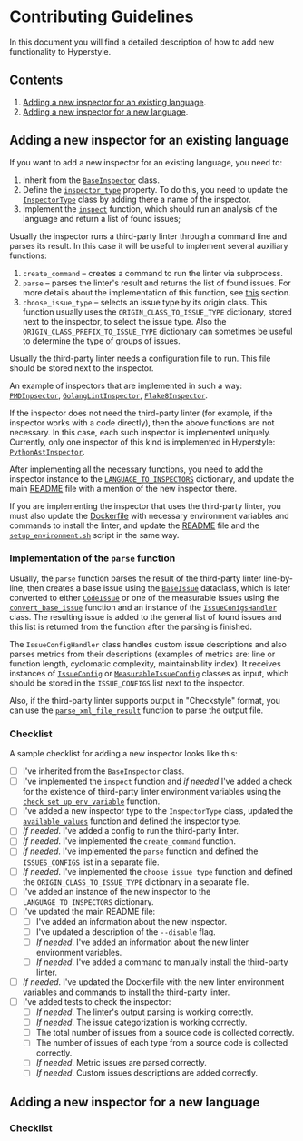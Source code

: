# Contributing Guidelines

In this document you will find a detailed description of how to add new functionality to Hyperstyle.

## Contents
1. [Adding a new inspector for an existing language](#adding-a-new-inspector-for-an-existing-language).
2. [Adding a new inspector for a new language](#adding-a-new-inspector-for-a-new-language).

## Adding a new inspector for an existing language

If you want to add a new inspector for an existing language, you need to:
1. Inherit from the [`BaseInspector`](hyperstyle/src/python/review/inspectors/base_inspector.py#L9) class.
2. Define the [`inspector_type`](hyperstyle/src/python/review/inspectors/base_inspector.py#L29) property. To do this, you need to update the [`InspectorType`](hyperstyle/src/python/review/inspectors/inspector_type.py#L6) class by adding there a name of the inspector.
3. Implement the [`inspect`](hyperstyle/src/python/review/inspectors/base_inspector.py#L33) function, which should run an analysis of the language and return a list of found issues;

Usually the inspector runs a third-party linter through a command line and parses its result. In this case it will be useful to implement several auxiliary functions:
1. `create_command` – creates a command to run the linter via subprocess.
2. `parse` – parses the linter's result and returns the list of found issues. For more details about the implementation of this function, see [this](#implementation-of-the-parse-function) section.
3. `choose_issue_type` – selects an issue type by its origin class. This function usually uses the `ORIGIN_CLASS_TO_ISSUE_TYPE` dictionary, stored next to the inspector, to select the issue type. Also the `ORIGIN_CLASS_PREFIX_TO_ISSUE_TYPE` dictionary can sometimes be useful to determine the type of groups of issues.

Usually the third-party linter needs a configuration file to run. This file should be stored next to the inspector.

An example of inspectors that are implemented in such a way: [`PMDInpsector`](hyperstyle/src/python/review/inspectors/pmd), [`GolangLintInspector`](hyperstyle/src/python/review/inspectors/golang_lint), [`Flake8Inspector`](hyperstyle/src/python/review/inspectors/flake8).

If the inspector does not need the third-party linter (for example, if the inspector works with a code directly), then the above functions are not necessary. In this case, each such inspector is implemented uniquely. Currently, only one inspector of this kind is implemented in Hyperstyle: [`PythonAstInspector`](hyperstyle/src/python/review/inspectors/pyast).

After implementing all the necessary functions, you need to add the inspector instance to the [`LANGUAGE_TO_INSPECTORS`](hyperstyle/src/python/review/reviewers/common.py#L28) dictionary, and update the main [README](README.md) file with a mention of the new inspector there.

If you are implementing the inspector that uses the third-party linter, you must also update the [Dockerfile](Dockerfile) with necessary environment variables and commands to install the linter, and update the [README](README.md) file and the [`setup_environment.sh`](setup_environment.sh) script in the same way.

### Implementation of the `parse` function

Usually, the `parse` function parses the result of the third-party linter line-by-line, then creates a base issue using the [`BaseIssue`](hyperstyle/src/python/review/inspectors/issue.py#L199) dataclass, which is later converted to either [`CodeIssue`](hyperstyle/src/python/review/inspectors/issue.py#L217) or one of the measurable issues using the [`convert_base_issue`](hyperstyle/src/python/review/inspectors/common/base_issue_converter.py#L17) function and an instance of the [`IssueConigsHandler`](hyperstyle/src/python/review/inspectors/issue_configs.py#L117) class. The resulting issue is added to the general list of found issues and this list is returned from the function after the parsing is finished.

The `IssueConfigHandler` class handles custom issue descriptions and also parses metrics from their descriptions (examples of metrics are: line or function length, cyclomatic complexity, maintainability index).  It receives instances of [`IssueConfig`](hyperstyle/src/python/review/inspectors/issue_configs.py#L46) or [`MeasurableIssueConfig`](hyperstyle/src/python/review/inspectors/issue_configs.py#L85) classes as input, which should be stored in the `ISSUE_CONFIGS` list next to the inspector.

Also, if the third-party linter supports output in "Checkstyle" format, you can use the [`parse_xml_file_result`](hyperstyle/src/python/review/inspectors/common/xml_parser.py#L47) function to parse the output file.

### Checklist

A sample checklist for adding a new inspector looks like this:
- [ ] I've inherited from the `BaseInspector` class.
- [ ] I've implemented the `inspect` function and _if needed_ I've added a check for the existence of third-party linter environment variables using the [`check_set_up_env_variable`](hyperstyle/src/python/review/common/file_system.py#L124) function.
- [ ] I've added a new inspector type to the `InspectorType` class, updated the [`available_values`](hyperstyle/src/python/review/inspectors/inspector_type.py#L27) function and defined the inspector type.
- [ ] _If needed_. I've added a config to run the third-party linter.
- [ ] _If needed_. I've implemented the `create_command` function.
- [ ] _if needed_. I've implemented the `parse` function and defined the `ISSUES_CONFIGS` list in a separate file.
- [ ] _If needed_. I've implemented the `choose_issue_type` function and defined the `ORIGIN_CLASS_TO_ISSUE_TYPE` dictionary in a separate file.
- [ ] I've added an instance of the new inspector to the `LANGUAGE_TO_INSPECTORS` dictionary.
- [ ] I've updated the main README file: 
	- [ ] I've added an information about the new inspector.
	- [ ] I've updated a description of the `--disable` flag.
	- [ ] _If needed_. I've added an information about the new linter environment variables.
	- [ ] _If needed_. I've added a command to manually install the third-party linter.
- [ ] _If needed_. I've updated the Dockerfile with the new linter environment variables and commands to install the third-party linter.
- [ ] I've added tests to check the inspector:
	- [ ] _If needed_. The linter's output parsing is working correctly.
	- [ ] _If needed_. The issue categorization is working correctly.
	- [ ] The total number of issues from a source code is collected correctly.
	- [ ] The number of issues of each type from a source code is collected correctly.
	- [ ] _If needed_. Metric issues are parsed correctly.
	- [ ] _If needed_. Custom issues descriptions are added correctly.

## Adding a new inspector for a new language

### Checklist
